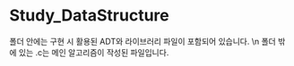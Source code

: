 # Study_DataStructure

폴더 안에는 구현 시 활용된 ADT와 라이브러리 파일이 포함되어 있습니다. \n
폴더 밖에 있는 .c는 메인 알고리즘이 작성된 파일입니다.
